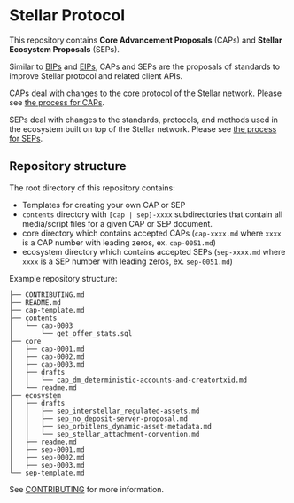 Stellar Protocol
================

This repository contains **Core Advancement Proposals** (CAPs) and **Stellar Ecosystem Proposals**
(SEPs).

Similar to [BIPs](https://github.com/bitcoin/bips) and [EIPs](https://github.com/ethereum/EIPs),
CAPs and SEPs are the proposals of standards to improve Stellar protocol and related client APIs.

CAPs deal with changes to the core protocol of the Stellar network. Please see [the process for CAPs](core/readme.md).

SEPs deal with changes to the standards, protocols, and methods used in the ecosystem built on top
of the Stellar network. Please see [the process for SEPs](ecosystem/readme.md).

## Repository structure

The root directory of this repository contains:

* Templates for creating your own CAP or SEP
* `contents` directory with `[cap | sep]-xxxx` subdirectories that contain all media/script files for a given CAP or SEP document.
* core directory which contains accepted CAPs (`cap-xxxx.md` where `xxxx` is a CAP number with leading zeros, ex. `cap-0051.md`)
* ecosystem directory which contains accepted SEPs (`sep-xxxx.md` where `xxxx` is a SEP number with leading zeros, ex. `sep-0051.md`)

Example repository structure:
```
├── CONTRIBUTING.md
├── README.md
├── cap-template.md
├── contents
│   └── cap-0003
│       └── get_offer_stats.sql
├── core
│   ├── cap-0001.md
│   ├── cap-0002.md
│   ├── cap-0003.md
│   ├── drafts
│   │   └── cap_dm_deterministic-accounts-and-creatortxid.md
│   └── readme.md
├── ecosystem
│   ├── drafts
│   │   ├── sep_interstellar_regulated-assets.md
│   │   ├── sep_no_deposit-server-proposal.md
│   │   ├── sep_orbitlens_dynamic-asset-metadata.md
│   │   └── sep_stellar_attachment-convention.md
│   ├── readme.md
│   ├── sep-0001.md
│   ├── sep-0002.md
│   ├── sep-0003.md
└── sep-template.md
```

See [CONTRIBUTING](CONTRIBUTING.md) for more information.
